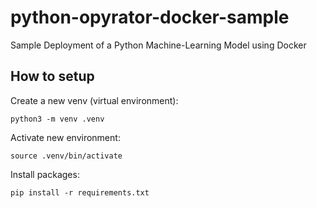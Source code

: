 # python-opyrator-docker-sample

Sample Deployment of a Python Machine-Learning Model using Docker

## How to setup

Create a new venv (virtual environment):

```
python3 -m venv .venv
```

Activate new environment:

```
source .venv/bin/activate
```

Install packages:

```
pip install -r requirements.txt
```
